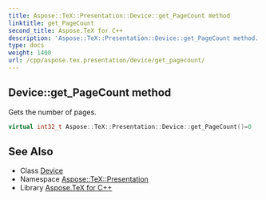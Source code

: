 ```yaml
---
title: Aspose::TeX::Presentation::Device::get_PageCount method
linktitle: get_PageCount
second_title: Aspose.TeX for C++
description: 'Aspose::TeX::Presentation::Device::get_PageCount method. Gets the number of pages in C++.'
type: docs
weight: 1400
url: /cpp/aspose.tex.presentation/device/get_pagecount/
---
```

## Device::get_PageCount method


Gets the number of pages.

```cpp
virtual int32_t Aspose::TeX::Presentation::Device::get_PageCount()=0
```

## See Also

* Class [Device](../)
* Namespace [Aspose::TeX::Presentation](../../)
* Library [Aspose.TeX for C++](../../../)
